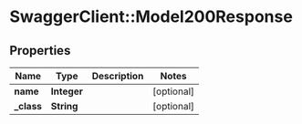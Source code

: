 # SwaggerClient::Model200Response

## Properties
Name | Type | Description | Notes
------------ | ------------- | ------------- | -------------
**name** | **Integer** |  | [optional] 
**_class** | **String** |  | [optional] 

